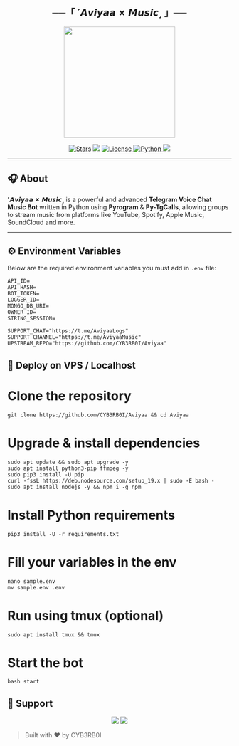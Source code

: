 <h2 align="center">
    ──「 ˹𝘼𝙫𝙞𝙮𝙖𝙖 ✗ 𝙈𝙪𝙨𝙞𝙘˼ 」──
</h2>

<p align="center">
  <img src="https://gcdnb.pbrd.co/images/jLEjxXjzx1rp.png" width="250">
</p>

<p align="center">
<a href="https://github.com/CYB3RB0I/Aviyaa/stargazers"><img src="https://img.shields.io/github/stars/CYB3RB0I/Aviyaa?color=black&logo=github&logoColor=black&style=for-the-badge" alt="Stars" /></a>
<a href="https://github.com/CYB3RB0I/Aviyaa/network/members"> <img src="https://img.shields.io/github/forks/CYB3RB0I/Aviyaa?color=black&logo=github&logoColor=black&style=for-the-badge" /></a>
<a href="https://github.com/CYB3RB0I/Aviyaa/blob/main/LICENSE"> <img src="https://img.shields.io/badge/License-MIT-blueviolet?style=for-the-badge" alt="License" /> </a>
<a href="https://www.python.org/"> <img src="https://img.shields.io/badge/Written%20in-Python-orange?style=for-the-badge&logo=python" alt="Python" /> </a>
<a href="https://github.com/CYB3RB0I/Aviyaa/commits/main"> <img src="https://img.shields.io/github/last-commit/CYB3RB0I/Aviyaa?color=blue&logo=github&logoColor=green&style=for-the-badge" /></a>
</p>

---

## 🎧 About

**˹𝘼𝙫𝙞𝙮𝙖𝙖 ✗ 𝙈𝙪𝙨𝙞𝙘˼** is a powerful and advanced **Telegram Voice Chat Music Bot** written in Python using **Pyrogram** & **Py-TgCalls**, allowing groups to stream music from platforms like YouTube, Spotify, Apple Music, SoundCloud and more.

---

## ⚙️ Environment Variables

Below are the required environment variables you must add in `.env` file:

```env
API_ID=
API_HASH=
BOT_TOKEN=
LOGGER_ID=
MONGO_DB_URI=
OWNER_ID=
STRING_SESSION=

SUPPORT_CHAT="https://t.me/AviyaaLogs"
SUPPORT_CHANNEL="https://t.me/AviyaaMusic"
UPSTREAM_REPO="https://github.com/CYB3RB0I/Aviyaa"
```

## 🚀 Deploy on VPS / Localhost
# Clone the repository
```
git clone https://github.com/CYB3RB0I/Aviyaa && cd Aviyaa
```

# Upgrade & install dependencies
```
sudo apt update && sudo apt upgrade -y
sudo apt install python3-pip ffmpeg -y
sudo pip3 install -U pip
curl -fssL https://deb.nodesource.com/setup_19.x | sudo -E bash -
sudo apt install nodejs -y && npm i -g npm
```

# Install Python requirements
```
pip3 install -U -r requirements.txt
```

# Fill your variables in the env
```
nano sample.env
mv sample.env .env
```

# Run using tmux (optional)
```
sudo apt install tmux && tmux
```

# Start the bot
```
bash start
```

## 💬 Support
<p align="center"> <a href="https://t.me/AviyaaLogs"><img src="https://img.shields.io/badge/-Support%20Group-blue.svg?style=for-the-badge&logo=Telegram"></a> <a href="https://t.me/AviyaaMusic"><img src="https://img.shields.io/badge/-Updates%20Channel-blue.svg?style=for-the-badge&logo=Telegram"></a> </p>

> Built with ❤️ by CYB3RB0I
